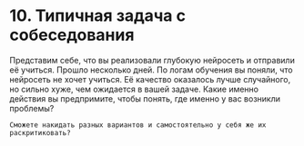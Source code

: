 # 10. Типичная задача с собеседования

Представим себе, что вы реализовали глубокую нейросеть и отправили её учиться. Прошло несколько дней. По логам обучения вы поняли, что нейросеть не хочет учиться. Её качество оказалось лучше случайного, но сильно хуже, чем ожидается в вашей задаче. Какие именно действия вы предпримите, чтобы понять, где именно у вас возникли проблемы?


```{dropdown} Решение
Сможете накидать разных вариантов и самостоятельно у себя же их раскритиковать?

```